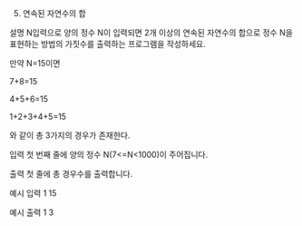 5. 연속된 자연수의 합


설명
N입력으로 양의 정수 N이 입력되면 2개 이상의 연속된 자연수의 합으로 정수 N을 표현하는 방법의 가짓수를 출력하는 프로그램을 작성하세요.

만약 N=15이면

7+8=15

4+5+6=15

1+2+3+4+5=15

와 같이 총 3가지의 경우가 존재한다.


입력
첫 번째 줄에 양의 정수 N(7<=N<1000)이 주어집니다.

출력
첫 줄에 총 경우수를 출력합니다.


예시 입력 1
15

예시 출력 1
3
